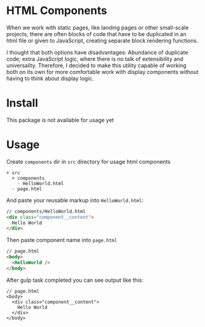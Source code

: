 # HTML Components

When we work with static pages, like landing pages or other small-scale projects, there are often blocks of code that have to be duplicated in an html file or given to JavaScript, creating separate block rendering functions.

I thought that both options have disadvantages: Abundance of duplicate code; extra JavaScript logic, where there is no talk of extensibility and universality. Therefore, I decided to make this utility capable of working both on its own for more comfortable work with display components without having to think about display logic.

# Install

This package is not available for usage yet

# Usage

Create `components` dir in `src` directory for usage html components

```
+ src
  + components
    - HelloWorld.html
  - page.html
```

And paste your reusable markup into `HelloWorld.html`:

```html
// components/HelloWorld.html
<div class="component__content">
  Hello World
</div>
```

Then paste component name into `page.html`

```html
// page.html
<body>
  <HelloWorld />
</body>
```

After gulp task completed you can see output like this:

```
// page.html
<body>
  <div class="component__content">
    Hello World
  </div>
</body>
```
